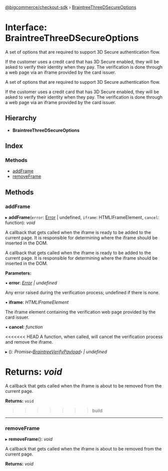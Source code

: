 [@bigcommerce/checkout-sdk](../README.md) › [BraintreeThreeDSecureOptions](braintreethreedsecureoptions.md)

# Interface: BraintreeThreeDSecureOptions

A set of options that are required to support 3D Secure authentication flow.

If the customer uses a credit card that has 3D Secure enabled, they will be
asked to verify their identity when they pay. The verification is done
through a web page via an iframe provided by the card issuer.

A set of options that are required to support 3D Secure authentication flow.

If the customer uses a credit card that has 3D Secure enabled, they will be asked to verify their identity when they pay. The verification is done through a web page via an iframe provided by the card issuer.

## Hierarchy

* **BraintreeThreeDSecureOptions**

## Index

### Methods

* [addFrame](braintreethreedsecureoptions.md#addframe)
* [removeFrame](braintreethreedsecureoptions.md#removeframe)

## Methods

###  addFrame

▸ **addFrame**(`error`: [Error](amazonpaywidgeterror.md#error) | undefined, `iframe`: HTMLIFrameElement, `cancel`: function): *void*

A callback that gets called when the iframe is ready to be added to the
current page. It is responsible for determining where the iframe should
be inserted in the DOM.

A callback that gets called when the iframe is ready to be added to the current page. It is responsible for determining where the iframe should be inserted in the DOM.

**Parameters:**

▪ **error**: *[Error](amazonpaywidgeterror.md#error) | undefined*

Any error raised during the verification process;
undefined if there is none.

▪ **iframe**: *HTMLIFrameElement*

The iframe element containing the verification web page
provided by the card issuer.

▪ **cancel**: *function*

<<<<<<< HEAD
A function, when called, will cancel the verification
process and remove the iframe.

▸ (): *Promise‹[BraintreeVerifyPayload](braintreeverifypayload.md)› | undefined*

**Returns:** *void*
=======
A callback that gets called when the iframe is about to be removed from the current page.

**Returns:** `void`
>>>>>>> build

___

###  removeFrame

▸ **removeFrame**(): *void*

A callback that gets called when the iframe is about to be removed from
the current page.

**Returns:** *void*
